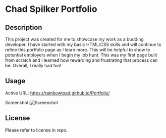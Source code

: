 # Chad Spilker Portfolio

## Description

This project was created for me to showcase my work as a budding developer. I have started with my basic HTML/CSS skills and will continue to refine this portfolio page as I learn more. This will be helpful to show to potential employers when I begin my job hunt. This was my first page built from scratch and I learned how rewarding and frustrating that process can be. Overall, I really had fun!


## Usage


Active URL: https://rainbowtoad.github.io/Portfolio/

Screenshot:![Screenshot](https://user-images.githubusercontent.com/111533301/192043666-974ea135-a249-462a-abae-ddc833442bda.png)



## License

Please refer to license in repo.


